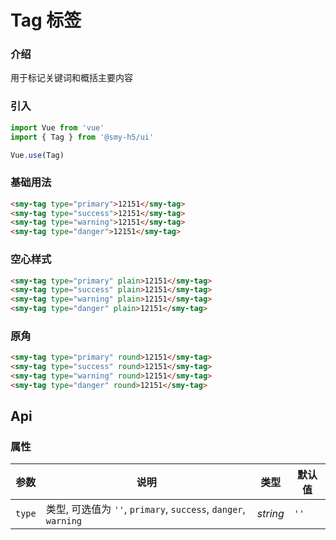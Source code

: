 # Tag 标签

### 介绍

用于标记关键词和概括主要内容

### 引入

```js
import Vue from 'vue'
import { Tag } from '@smy-h5/ui'

Vue.use(Tag)
```

### 基础用法

```html
<smy-tag type="primary">12151</smy-tag>
<smy-tag type="success">12151</smy-tag>
<smy-tag type="warning">12151</smy-tag>
<smy-tag type="danger">12151</smy-tag>
```

### 空心样式

```html
<smy-tag type="primary" plain>12151</smy-tag>
<smy-tag type="success" plain>12151</smy-tag>
<smy-tag type="warning" plain>12151</smy-tag>
<smy-tag type="danger" plain>12151</smy-tag>
```

### 原角

```html
<smy-tag type="primary" round>12151</smy-tag>
<smy-tag type="success" round>12151</smy-tag>
<smy-tag type="warning" round>12151</smy-tag>
<smy-tag type="danger" round>12151</smy-tag>
```

## Api

### 属性

| 参数   | 说明                                                           | 类型     | 默认值 |
| ------ | -------------------------------------------------------------- | -------- | ------ |
| `type` | 类型, 可选值为 `''`, `primary`, `success`, `danger`, `warning` | _string_ | `''`   |
